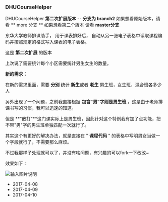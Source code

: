 ### DHUCourseHelper

DHUCourseHelper  **第二次扩展版本** -- **分支为 branch2** 
如果想看原始版本，请看 ** more 分支  ** 如果想看第二个版本 请看  **master分支** 

东华大学教师排课助手，
用于课表排好后，
自动从另一张电子表格中读取课程编码并按照规定的格式写入课表的电子表格。

这是 **第二次扩展** 的版本

上次说了需要统计每个小区需要统计男生女生的数量。

 **新的需求：** 

在新的需求里面，需要 **分别** 统计 **新生**或者 **老生** 男生班，女生班，混合班各多少人

另外出现了一个问题，之前我直接根据 **包含"男"字则是男生班** ，这是由于老师排课书写的习惯，我可以迅速的知道。

但是 **"散打"**这门课实际上是男生班，因此针对这个特例我有加了点功能，把不带"男"字的男生班单独匹配一次就行了。

其实这个有更好的解决办法，就是直接在 " **课程代码** " 的表格中写明男女当做一个字段就行了，不需要那么麻烦。

不过我那样子处理就可以了，并没有啥问题，有兴趣的可以fork一下改改~

效果如下：

 ![输入图片说明](http://git.oschina.net/uploads/images/2016/1117/135419_f85a01c7_587276.png "在这里输入图片标题")

- 2017-04-08
- 2017-04-09
- 2017-04-10
